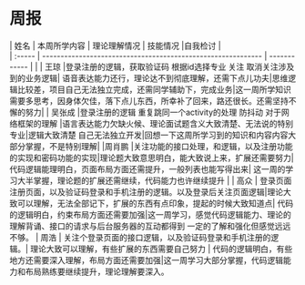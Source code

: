 # 周报

| 姓名   | 本周所学内容                                                 | 理论理解情况 | 技能情况 |自我检讨                 |                                                                 
| :----- | ------------------------------------------------------------ | ------------ |  |
| 王琼   |登录注册的逻辑，获取验证码 根据id选择专业 关注 取消关注涉及到的业务逻辑|  语音表达能力还行，理论达不到彻底理解，还需下点儿功夫|思维逻辑比较差，项目自己无法独立完成，还需同学辅助下，完成业务|这一周所学知识需要多思考，因身体欠佳，落下点儿东西，所幸补了回来，路还很长。还需坚持不懈的努力|
| 吴张成   |登录注册的逻辑 重复跳同一个activity的处理 防抖动 对于网络框架的理解 |语言表达能力欠缺火候、理论面试题含义大致清楚、无法说的特别专业|逻辑大致清楚 自己无法独立开发|回想一下这周所学习到的知识和内容内容大部分掌握，不是特别理解|
|周肖鹏     |关注功能的接口处理，和逻辑，以及注册功能的实现和密码功能的实现|理论题大致意思明白，能大致说上来，扩展还需要努力|  代码逻辑能理明白，页面布局方面还需提升，一般列表也能写得出来| 这一周的学习大半掌握，理论题的扩展还需继续，代码能力也许继续提升 |
| 高众   |   登录页面注册页面，以及验证码登录和手机注册的逻辑。以及登录后关注页面逻辑|理论大致可以理解，无法全部记下，扩展的东西有点印象，提起的时候大致知道点| 代码的逻辑明白，约束布局方面还需要加强|这一周学习，感觉代码逻辑能力、理论的理解背诵、接口的请求与后台服务器的互动都得到 一定的了解和强化但感觉远远不够。
| 周浩   |  关注个登录页面的接口逻辑，以及验证码登录和手机注册的逻辑。|    理论大致可以理解，有些扩展的东西需要自己努力   | 代码的逻辑明白，有些地方还需要深入理解，布局方面还需要加强|这一周学习大部分掌握，代码逻辑能力和布局熟练要继续提升，理论理解要深入。


